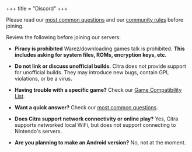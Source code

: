 +++
title = "Discord"
+++

Please read our [most common questions](https://citra-emu.org/wiki/faq/) and our [community rules](https://citra-emu.org/rules/) before joining.

Review the following before joining our servers:

* **Piracy is prohibited** Warez/downloading games talk is prohibited. **This includes asking for system files, ROMs, encryption keys, etc.**

* **Do not link or discuss unofficial builds.** Citra does not provide support for unofficial builds. They may introduce new bugs, contain GPL violations, or be a virus.

* **Having trouble with a specific game?** Check our [Game Compatibility List](https://citra-emu.org/game/).

* **Want a quick answer?** Check our [most common questions](https://citra-emu.org/wiki/faq/).

* **Does Citra support network connectivity or online play?** Yes, Citra supports networked local WiFi, but does not support connecting to Nintendo's servers.

* **Are you planning to make an Android version?** No, not at the moment.

<div id='discordLink' style='margin-top: 5%; display: none;'>
  <a href='https://discord.gg/9jgD2y4'>Click here to join our Discord channel.</a>
</div>

<script type='text/javascript'>
  $(function() {
    setTimeout(function(){
       $('#discordLink').show();
    }, 5000);
  });
</script>
